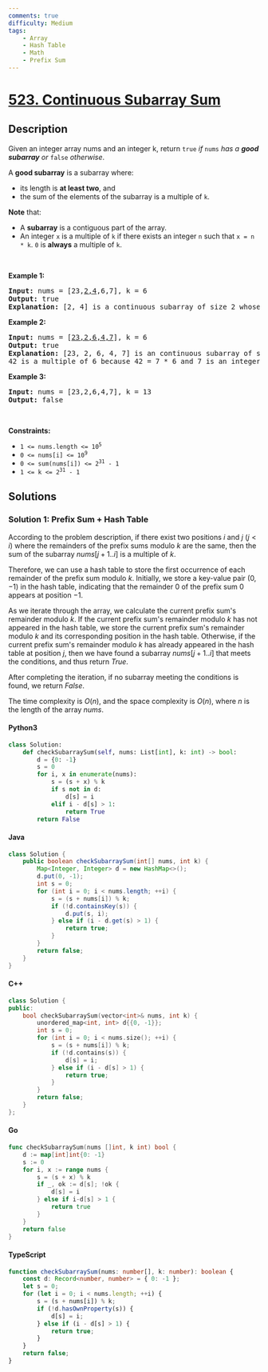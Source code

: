 ```yaml
---
comments: true
difficulty: Medium
tags:
    - Array
    - Hash Table
    - Math
    - Prefix Sum
---
```


<!-- problem:start -->

# [523. Continuous Subarray Sum](https://leetcode.com/problems/continuous-subarray-sum)

## Description

<!-- description:start -->

<p>Given an integer array nums and an integer k, return <code>true</code> <em>if </em><code>nums</code><em> has a <strong>good subarray</strong> or </em><code>false</code><em> otherwise</em>.</p>

<p>A <strong>good subarray</strong> is a subarray where:</p>

<ul>
	<li>its length is <strong>at least two</strong>, and</li>
	<li>the sum of the elements of the subarray is a multiple of <code>k</code>.</li>
</ul>

<p><strong>Note</strong> that:</p>

<ul>
	<li>A <strong>subarray</strong> is a contiguous part of the array.</li>
	<li>An integer <code>x</code> is a multiple of <code>k</code> if there exists an integer <code>n</code> such that <code>x = n * k</code>. <code>0</code> is <strong>always</strong> a multiple of <code>k</code>.</li>
</ul>

<p>&nbsp;</p>
<p><strong class="example">Example 1:</strong></p>

<pre>
<strong>Input:</strong> nums = [23,<u>2,4</u>,6,7], k = 6
<strong>Output:</strong> true
<strong>Explanation:</strong> [2, 4] is a continuous subarray of size 2 whose elements sum up to 6.
</pre>

<p><strong class="example">Example 2:</strong></p>

<pre>
<strong>Input:</strong> nums = [<u>23,2,6,4,7</u>], k = 6
<strong>Output:</strong> true
<strong>Explanation:</strong> [23, 2, 6, 4, 7] is an continuous subarray of size 5 whose elements sum up to 42.
42 is a multiple of 6 because 42 = 7 * 6 and 7 is an integer.
</pre>

<p><strong class="example">Example 3:</strong></p>

<pre>
<strong>Input:</strong> nums = [23,2,6,4,7], k = 13
<strong>Output:</strong> false
</pre>

<p>&nbsp;</p>
<p><strong>Constraints:</strong></p>

<ul>
	<li><code>1 &lt;= nums.length &lt;= 10<sup>5</sup></code></li>
	<li><code>0 &lt;= nums[i] &lt;= 10<sup>9</sup></code></li>
	<li><code>0 &lt;= sum(nums[i]) &lt;= 2<sup>31</sup> - 1</code></li>
	<li><code>1 &lt;= k &lt;= 2<sup>31</sup> - 1</code></li>
</ul>

<!-- description:end -->

## Solutions

<!-- solution:start -->

### Solution 1: Prefix Sum + Hash Table

According to the problem description, if there exist two positions $i$ and $j$ ($j < i$) where the remainders of the prefix sums modulo $k$ are the same, then the sum of the subarray $\textit{nums}[j+1..i]$ is a multiple of $k$.

Therefore, we can use a hash table to store the first occurrence of each remainder of the prefix sum modulo $k$. Initially, we store a key-value pair $(0, -1)$ in the hash table, indicating that the remainder $0$ of the prefix sum $0$ appears at position $-1$.

As we iterate through the array, we calculate the current prefix sum's remainder modulo $k$. If the current prefix sum's remainder modulo $k$ has not appeared in the hash table, we store the current prefix sum's remainder modulo $k$ and its corresponding position in the hash table. Otherwise, if the current prefix sum's remainder modulo $k$ has already appeared in the hash table at position $j$, then we have found a subarray $\textit{nums}[j+1..i]$ that meets the conditions, and thus return $\textit{True}$.

After completing the iteration, if no subarray meeting the conditions is found, we return $\textit{False}$.

The time complexity is $O(n)$, and the space complexity is $O(n)$, where $n$ is the length of the array $\textit{nums}$.

<!-- tabs:start -->

#### Python3

```python
class Solution:
    def checkSubarraySum(self, nums: List[int], k: int) -> bool:
        d = {0: -1}
        s = 0
        for i, x in enumerate(nums):
            s = (s + x) % k
            if s not in d:
                d[s] = i
            elif i - d[s] > 1:
                return True
        return False
```

#### Java

```java
class Solution {
    public boolean checkSubarraySum(int[] nums, int k) {
        Map<Integer, Integer> d = new HashMap<>();
        d.put(0, -1);
        int s = 0;
        for (int i = 0; i < nums.length; ++i) {
            s = (s + nums[i]) % k;
            if (!d.containsKey(s)) {
                d.put(s, i);
            } else if (i - d.get(s) > 1) {
                return true;
            }
        }
        return false;
    }
}
```

#### C++

```cpp
class Solution {
public:
    bool checkSubarraySum(vector<int>& nums, int k) {
        unordered_map<int, int> d{{0, -1}};
        int s = 0;
        for (int i = 0; i < nums.size(); ++i) {
            s = (s + nums[i]) % k;
            if (!d.contains(s)) {
                d[s] = i;
            } else if (i - d[s] > 1) {
                return true;
            }
        }
        return false;
    }
};
```

#### Go

```go
func checkSubarraySum(nums []int, k int) bool {
	d := map[int]int{0: -1}
	s := 0
	for i, x := range nums {
		s = (s + x) % k
		if _, ok := d[s]; !ok {
			d[s] = i
		} else if i-d[s] > 1 {
			return true
		}
	}
	return false
}
```

#### TypeScript

```ts
function checkSubarraySum(nums: number[], k: number): boolean {
    const d: Record<number, number> = { 0: -1 };
    let s = 0;
    for (let i = 0; i < nums.length; ++i) {
        s = (s + nums[i]) % k;
        if (!d.hasOwnProperty(s)) {
            d[s] = i;
        } else if (i - d[s] > 1) {
            return true;
        }
    }
    return false;
}
```

<!-- tabs:end -->

<!-- solution:end -->

<!-- problem:end -->
